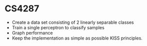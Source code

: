 # CS4287
- Create a data set consisting of 2 linearly separable classes
- Train a single perceptron to classify samples
- Graph performance
- Keep the implementation as simple as possible KISS principles.
